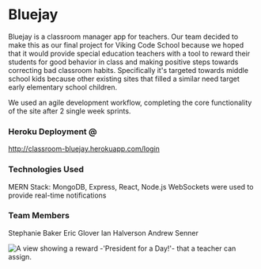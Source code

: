 # Bluejay
Bluejay is a classroom manager app for teachers. Our team decided to make this as our final project for Viking Code School because we hoped that it would provide special education teachers with a tool to reward their students for good behavior in class and making positive steps towards correcting bad classroom habits. Specifically it's targeted towards middle school kids because other existing sites that filled a similar need target early elementary school children. 

We used an agile development workflow, completing the core functionality of the site after 2 single week sprints. 

### Heroku Deployment @
http://classroom-bluejay.herokuapp.com/login

### Technologies Used
MERN Stack: MongoDB, Express, React, Node.js
WebSockets were used to provide real-time notifications

### Team Members
Stephanie Baker
Eric Glover
Ian Halverson
Andrew Senner 

![A view showing a reward -'President for a Day!'- that a teacher can assign.](https://www.ericglover.me/assets/images/projects/Bluejay/rewardsView2.png "Rewards and things")

